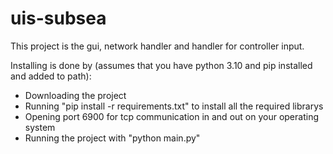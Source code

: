 # uis-subsea
This project is the gui, network handler and handler for controller input.

Installing is done by (assumes that you have python 3.10 and pip installed and added to path):
* Downloading the project
* Running "pip install -r requirements.txt" to install all the required librarys
* Opening port 6900 for tcp communication in and out on your operating system
* Running the project with "python main.py"
